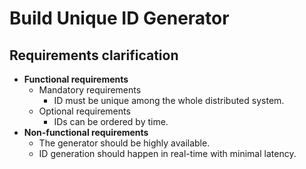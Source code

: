 # Build Unique ID Generator

## Requirements clarification
- **Functional requirements**
   - Mandatory requirements
      - ID must be unique among the whole distributed system.
   - Optional requirements
      - IDs can be ordered by time.
- **Non-functional requirements**
   - The generator should be highly available.
   - ID generation should happen in real-time with minimal latency.
   
